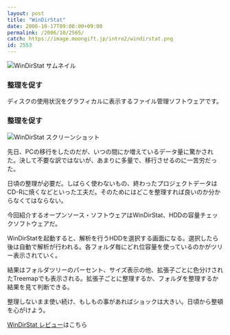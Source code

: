 ```yaml
---
layout: post
title: "WinDirStat"
date: 2006-10-17T09:00:00+09:00
permalink: /2006/10/2565/
catch: https://image.moongift.jp/intro2/windirstat.png
id: 2553
---
```

 ![WinDirStat サムネイル](https://image.moongift.jp/intro2/windirstat.t.png "WinDirStat サムネイル")
  

### 整理を促す
  
ディスクの使用状況をグラフィカルに表示するファイル管理ソフトウェアです。  
<!--more-->  

### 整理を促す
  

![WinDirStat スクリーンショット](https://image.moongift.jp/intro2/windirstat.png "WinDirStat スクリーンショット")

  

先日、PCの移行をしたのだが、いつの間にか増えているデータ量に驚かされた。決して不要な訳ではないが、あまりに多量で、移行させるのに一苦労だった。

  

日頃の整理が必要だ。しばらく使わないもの、終わったプロジェクトデータはCD-Rに焼くなどといった工夫だ。そのためにはどこを整理すれば良いのか分からなくてはならない。

  

今回紹介するオープンソース・ソフトウェアはWinDirStat、HDDの容量チェックソフトウェアだ。

  

WinDirStatを起動すると、解析を行うHDDを選択する画面になる。選択したら後は自動で解析が行われる。各フォルダ毎にどれ位容量を使っているのかがツリー表示されていく。

  

結果はフォルダツリーのパーセント、サイズ表示の他、拡張子ごとに色分けされたTreemapでも表示される。拡張子ごとに整理するか、フォルダを整理するか結果を見て判断できる。

  

整理しないまま使い続け、もしもの事があればショックは大きい。日頃から整頓を心がけよう。

  

[WinDirStat レビュー](http://oss.moongift.jp/review/i-2566.html)はこちら

